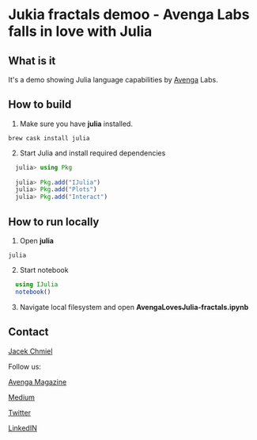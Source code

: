 # Jukia fractals demoo - Avenga Labs falls in love with Julia

## What is it

It's a demo showing Julia language capabilities by [Avenga](https://avenga.com) Labs.

## How to build

1. Make sure you have **julia** installed.

```brew cask install julia```

2. Start Julia and install required dependencies
```julia
  julia> using Pkg
    
  julia> Pkg.add("IJulia")
  julia> Pkg.add("Plots")
  julia> Pkg.add("Interact")
  ```

## How to run locally

1. Open **julia**

`julia`

2. Start notebook

```julia
  using IJulia
  notebook()
```

3. Navigate local filesystem and open **AvengaLovesJulia-fractals.ipynb**

## Contact

[Jacek Chmiel](jacek.chmiel@avenga.com)

Follow us:

[Avenga Magazine](https://avenga.com/magazine)

[Medium](https://medium.com/avenga)

[Twitter](https://twitter.com/avenga_global)

[LinkedIN](https://www.linkedin.com/company/avenga/)
